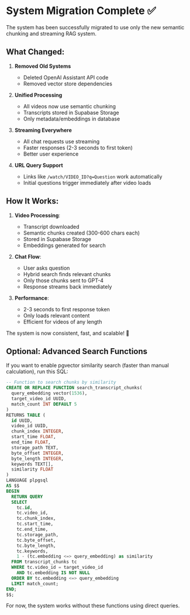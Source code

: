 # System Migration Complete ✅

The system has been successfully migrated to use only the new semantic chunking and streaming RAG system.

## What Changed:

1. **Removed Old Systems**
   - Deleted OpenAI Assistant API code
   - Removed vector store dependencies

2. **Unified Processing**
   - All videos now use semantic chunking
   - Transcripts stored in Supabase Storage
   - Only metadata/embeddings in database

3. **Streaming Everywhere**
   - All chat requests use streaming
   - Faster responses (2-3 seconds to first token)
   - Better user experience

4. **URL Query Support**
   - Links like `/watch/VIDEO_ID?q=Question` work automatically
   - Initial questions trigger immediately after video loads

## How It Works:

1. **Video Processing**:
   - Transcript downloaded
   - Semantic chunks created (300-600 chars each)
   - Stored in Supabase Storage
   - Embeddings generated for search

2. **Chat Flow**:
   - User asks question
   - Hybrid search finds relevant chunks
   - Only those chunks sent to GPT-4
   - Response streams back immediately

3. **Performance**:
   - 2-3 seconds to first response token
   - Only loads relevant content
   - Efficient for videos of any length

The system is now consistent, fast, and scalable! 🚀

## Optional: Advanced Search Functions

If you want to enable pgvector similarity search (faster than manual calculation), run this SQL:

```sql
-- Function to search chunks by similarity
CREATE OR REPLACE FUNCTION search_transcript_chunks(
  query_embedding vector(1536),
  target_video_id UUID,
  match_count INT DEFAULT 5
)
RETURNS TABLE (
  id UUID,
  video_id UUID,
  chunk_index INTEGER,
  start_time FLOAT,
  end_time FLOAT,
  storage_path TEXT,
  byte_offset INTEGER,
  byte_length INTEGER,
  keywords TEXT[],
  similarity FLOAT
)
LANGUAGE plpgsql
AS $$
BEGIN
  RETURN QUERY
  SELECT 
    tc.id,
    tc.video_id,
    tc.chunk_index,
    tc.start_time,
    tc.end_time,
    tc.storage_path,
    tc.byte_offset,
    tc.byte_length,
    tc.keywords,
    1 - (tc.embedding <=> query_embedding) as similarity
  FROM transcript_chunks tc
  WHERE tc.video_id = target_video_id
    AND tc.embedding IS NOT NULL
  ORDER BY tc.embedding <=> query_embedding
  LIMIT match_count;
END;
$$;
```

For now, the system works without these functions using direct queries.